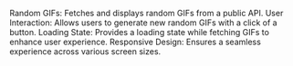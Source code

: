 Random GIFs: Fetches and displays random GIFs from a public API.
User Interaction: Allows users to generate new random GIFs with a click of a button.
Loading State: Provides a loading state while fetching GIFs to enhance user experience.
Responsive Design: Ensures a seamless experience across various screen sizes.
